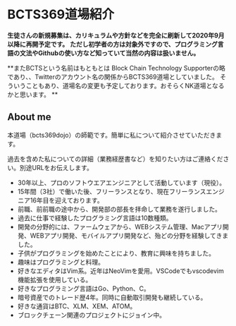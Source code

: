 # BCTS369道場紹介

**生徒さんの新規募集は、カリキュラムや方針などを完全に刷新して2020年9月以降に再開予定です。
ただし初学者の方は対象外ですので、プログラミング言語の文法やGithubの使い方など知っていて当然の内容は扱いません。**

**またBCTSという名前はもともとは Block Chain Technology Supporterの略であり、、Twitterのアカウント名の関係からBCTS369道場としていました。
そういうこともあり、道場名の変更も予定しております。おそらくNK道場となるかと思います。
**

## About me

本道場（bcts369dojo）の師範です。簡単に私について紹介させていただきます。

過去を含めた私についての詳細（業務経歴書など）を知りたい方はご連絡ください。別途URLをお伝えします。

- 30年以上、プロのソフトウエアエンジニアとして活動しています（現役）。
- 15年間（3社）で働いた後、フリーランスとなり、現在フリーランスエンジニア16年目を迎えております。
- 前職、前前職の途中から、開発部の部長を拝命して業務を遂行しました。
- 過去に仕事で経験したプログラミング言語は10数種類。
- 開発の分野的には、ファームウェアから、WEBシステム管理、Macアプリ開発、WEBアプリ開発、モバイルアプリ開発など、殆どの分野を経験してきました。
- 子供がプログラミングを始めたことにより、教育に興味を持ちました。
- 趣味はプログラミングと料理。
- 好きなエディタはVim系。近年はNeoVimを愛用。VSCodeでもvscodevim機能拡張を使用している。
- 好きなプログラミング言語はGo、Python、C。
- 暗号資産でのトレード歴4年。同時に自動取引開発も継続している。
- 好きな通貨はBTC、XLM、XEM、ATOM。
- ブロックチェーン関連のプロジェクトにジョイン中。
